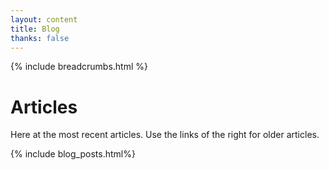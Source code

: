 ```yaml
---
layout: content
title: Blog
thanks: false
---
```


{% include breadcrumbs.html %}

# Articles
Here at the most recent articles. Use the links of the right for older articles.

{% include blog_posts.html%}